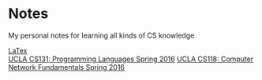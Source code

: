 # Notes
My personal notes for learning all kinds of CS knowledge

[LaTex](./LaTex.md)  
[UCLA CS131: Programming Languages Spring 2016](./cs131.md)
[UCLA CS118: Computer Network Fundamentals Spring 2016](./cs118.md)
